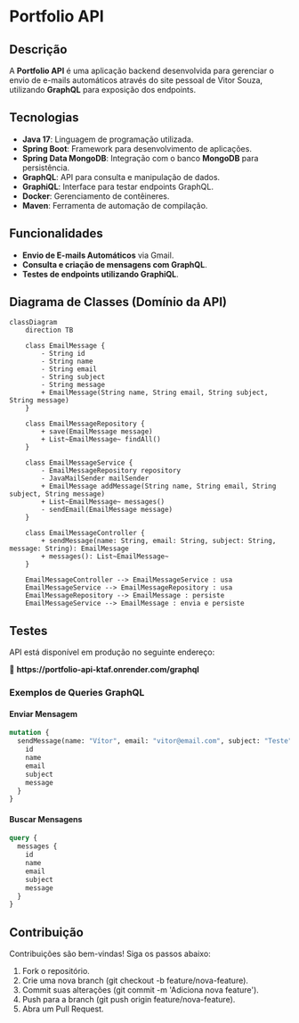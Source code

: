 # Portfolio API

## Descrição

A **Portfolio API** é uma aplicação backend desenvolvida para gerenciar o envio de e-mails automáticos através do site pessoal de Vitor Souza, utilizando **GraphQL** para exposição dos endpoints.

## Tecnologias

- **Java 17**: Linguagem de programação utilizada.
- **Spring Boot**: Framework para desenvolvimento de aplicações.
- **Spring Data MongoDB**: Integração com o banco **MongoDB** para persistência.
- **GraphQL**: API para consulta e manipulação de dados.
- **GraphiQL**: Interface para testar endpoints GraphQL.
- **Docker**: Gerenciamento de contêineres.
- **Maven**: Ferramenta de automação de compilação.

## Funcionalidades

- **Envio de E-mails Automáticos** via Gmail.
- **Consulta e criação de mensagens com GraphQL**.
- **Testes de endpoints utilizando GraphiQL**.

## Diagrama de Classes (Domínio da API)
```mermaid
classDiagram
    direction TB

    class EmailMessage {
        - String id
        - String name
        - String email
        - String subject
        - String message
        + EmailMessage(String name, String email, String subject, String message)
    }

    class EmailMessageRepository {
        + save(EmailMessage message)
        + List~EmailMessage~ findAll()
    }

    class EmailMessageService {
        - EmailMessageRepository repository
        - JavaMailSender mailSender
        + EmailMessage addMessage(String name, String email, String subject, String message)
        + List~EmailMessage~ messages()
        - sendEmail(EmailMessage message)
    }

    class EmailMessageController {
        + sendMessage(name: String, email: String, subject: String, message: String): EmailMessage
        + messages(): List~EmailMessage~
    }

    EmailMessageController --> EmailMessageService : usa
    EmailMessageService --> EmailMessageRepository : usa
    EmailMessageRepository --> EmailMessage : persiste
    EmailMessageService --> EmailMessage : envia e persiste
```

## Testes

 API está disponível em produção no seguinte endereço:

🔗 **https\://portfolio-api-ktaf.onrender.com/graphql**

### Exemplos de Queries GraphQL

#### Enviar Mensagem

```graphql
mutation {
  sendMessage(name: "Vítor", email: "vitor@email.com", subject: "Teste", message: "Olá, esta é uma mensagem de teste!") {
    id
    name
    email
    subject
    message
  }
}
```

#### Buscar Mensagens

```graphql
query {
  messages {
    id
    name
    email
    subject
    message
  }
}
```

## Contribuição

Contribuições são bem-vindas! Siga os passos abaixo:

1. Fork o repositório.
2. Crie uma nova branch (git checkout -b feature/nova-feature).
3. Commit suas alterações (git commit -m 'Adiciona nova feature').
4. Push para a branch (git push origin feature/nova-feature).
5. Abra um Pull Request.


